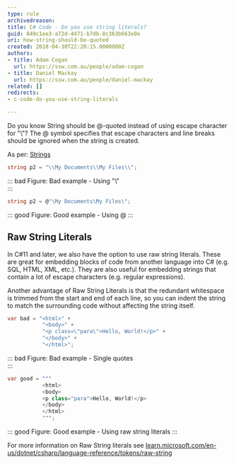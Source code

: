 ```yaml
---
type: rule
archivedreason: 
title: C# Code - Do you use string literals?
guid: 849c1ee3-a72d-4471-b7db-8c363b663e0e
uri: how-string-should-be-quoted
created: 2018-04-30T22:20:15.0000000Z
authors:
- title: Adam Cogan
  url: https://ssw.com.au/people/adam-cogan
- title: Daniel Mackay
  url: https://ssw.com.au/people/daniel-mackay
related: []
redirects:
- c-code-do-you-use-string-literals

---
```


Do you know String should be @-quoted instead of using escape character for "\\"?
The @ symbol specifies that escape characters and line breaks should be ignored when the string is created.

As per: [Strings](https://docs.microsoft.com/en-us/previous-versions/visualstudio/visual-studio-2008/c84eby0h(v=vs.90)?redirectedfrom=MSDN)

<!--endintro-->

``` cs
string p2 = "\\My Documents\\My Files\\";
```
::: bad
Figure: Bad example - Using "\\"  
:::

``` cs
string p2 = @"\My Documents\My Files\";
```
::: good
Figure: Good example - Using @
:::

## Raw String Literals

In C#11 and later, we also have the option to use raw string literals.  These are great for embedding blocks of code from another language into C# (e.g. SQL, HTML, XML, etc.).  They are also useful for embedding strings that contain a lot of escape characters (e.g. regular expressions).

Another advantage of Raw String Literals is that the redundant whitespace is trimmed from the start and end of each line, so you can indent the string to match the surrounding code without affecting the string itself.

```cs
var bad = "<html>" +
           "<body>" +
           "<p class=\"para\">Hello, World!</p>" +
           "</body>" +
           "</html>";
```

::: bad
Figure: Bad example - Single quotes  
:::

```cs
var good = """
           <html>
           <body>
           <p class="para">Hello, World!</p>
           </body>
           </html>
           """;
```

::: good
Figure: Good example - Using raw string literals
:::

For more information on Raw String literals see [learn.microsoft.com/en-us/dotnet/csharp/language-reference/tokens/raw-string](https://learn.microsoft.com/en-us/dotnet/csharp/language-reference/tokens/raw-string)
